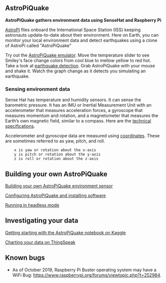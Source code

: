 ## AstroPiQuake

<b>AstroPiQuake gathers environment data using SenseHat and Raspberry Pi</b> 

[AstroPi](https://www.nasa.gov/mission_pages/station/research/experiments/2429.html) flies onboard the International Space Station (ISS) keeping astronauts update-to-date about their environment.  Here on Earth, you can monitor your local environment data and detect earthquakes using a clone of AstroPi called "AstroPiQuake" 

Try out the [AstroPiQuake emulator](https://trinket.io/python/9c2e984979).  Move the temperature slider to see Smiley's face change colors from cool blue to mellow yellow to red hot.  Take a look at [earthquake detection](https://trinket.io/python/86417fad20).  Grab AstroPiQuake with your mouse and shake it.  Watch the graph change as it detects you simulating an earthquake.

### Sensing environment data

Sense Hat has temperature and humidity sensors.  It can sense the barometric pressure.  It has an IMU or Inertial Measurement Unit with an accelerometer that measures acceleration forces, a gyroscope that measures momentum and rotation, and a magnetometer that measures the Earth’s own magnetic field, similar to a compass.  Here are the [technical specifications](SenseHatSpecs.md).

Accelerometer and gyroscope data are measured using [coordinates](https://en.wikipedia.org/wiki/Euler_angles).  These are sometimes referred to as yaw, pitch, and roll.

        x is yaw or rotation about the x-axis
        y is pitch or rotation about the y-axis
        z is roll or rotation about the z-axis
        

## Building your own AstroPiQuake

[Building your own AstroPiQuake environment sensor](BuildIT.md)

[Configuring AstroPiQuake and installing software](InstallIT.md)

[Running in headless mode](Headless.md)


## Investigating your data

[Getting starting with the AstroPiQuake notebook on Kaggle](https://www.kaggle.com/nelsondata/astropiota-weather-los-angeles)

[Charting your data on ThingSpeak](https://thingspeak.com/channels/865101)

## Known bugs

- As of October 2019, Raspberry Pi Buster operating system may have a WiFi Bug:  https://www.raspberrypi.org/forums/viewtopic.php?t=252984. 
